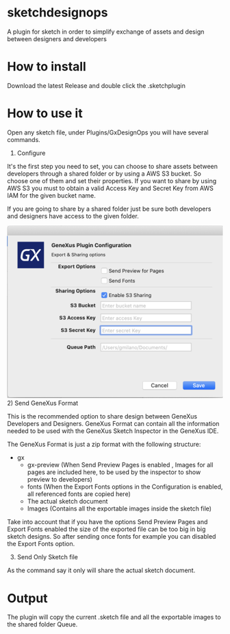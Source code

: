 # sketchdesignops
A plugin for sketch in order to simplify exchange of assets and design between designers and developers

# How to install

Download the latest Release and double click the .sketchplugin

# How to use it

Open any sketch file, under Plugins/GxDesignOps you will have several commands.

1) Configure

It's the first step you need to set, you can choose to share assets between developers through a shared folder or by using
a AWS S3 bucket.
So choose one of them and set their properties. If you want to share by using AWS S3 you must to obtain a valid Access Key and Secret Key from AWS IAM for the given bucket name.

If you are going to share by a shared folder just be sure both developers and designers have access to the given folder.

![Configuration Dialog](configuration.png)
2) Send GeneXus Format

This is the recommended option to share design between GeneXus Developers and Designers.
GeneXus Format can contain all the information needed to be used with the GeneXus Sketch Inspector in the GeneXus IDE.

The GeneXus Format is just a zip format with the following structure:

- gx
    - gx-preview  (When Send Preview Pages is enabled , Images for all pages are included here, to be used by the inspector to show preview to developers)
    - fonts (When the Export Fonts options in the Configuration is enabled, all referenced fonts are copied here)
    - <sketch file>  The actual sketch document
    - <sketch file name>Images (Contains all the exportable images inside the sketch file)

Take into account that if you have the options Send Preview Pages and Export Fonts enabled the size of the exported file can be too big in big sketch designs. So after sending once fonts for example you can disabled the Export Fonts option.

3) Send Only Sketch file

As the command say it only will share the actual sketch document.


# Output

The plugin will copy the current .sketch file and all the exportable images to the shared folder Queue.
